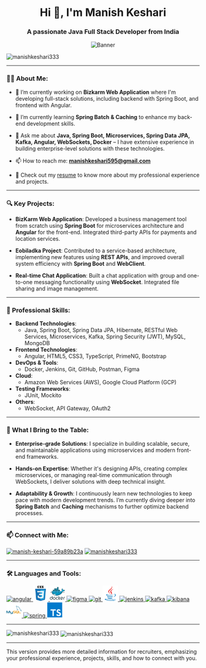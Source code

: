 

<h1 align="center">Hi 👋, I'm Manish Keshari</h1>
<h3 align="center">A passionate Java Full Stack Developer from India</h3>

<p align="center">
  <img src="https://cdn.prod.website-files.com/6344c9cef89d6f2270a38908/653c5395a20cd20e8f4fb7b5_Freelance%20Software%20Developer%20Everything%20You%20Need%20To%20Know-p-800.webp" alt="Banner" style="width:100%; height:300px;">
</p>

<p align="left"> <img src="https://komarev.com/ghpvc/?username=manishkeshari333&label=Profile%20views&color=0e75b6&style=flat" alt="manishkeshari333" /> </p>

---

### 👨‍💻 About Me:

- 🔭 I’m currently working on **Bizkarm Web Application** where I'm developing full-stack solutions, including backend with Spring Boot, and frontend with Angular.
  
- 🌱 I’m currently learning **Spring Batch & Caching** to enhance my back-end development skills.

- 💬 Ask me about **Java, Spring Boot, Microservices, Spring Data JPA, Kafka, Angular, WebSockets, Docker** – I have extensive experience in building enterprise-level solutions with these technologies.

- 📫 How to reach me: **manishkeshari595@gmail.com**

- 📄 Check out my [resume](https://drive.google.com/file/d/1ibcExJt2HqNsYAM85GXlWbAm-89FD-7t/view?usp=drive_link) to know more about my professional experience and projects.

---

### 🔍 Key Projects:

- **BizKarm Web Application**: Developed a business management tool from scratch using **Spring Boot** for microservices architecture and **Angular** for the front-end. Integrated third-party APIs for payments and location services.
  
- **Eobiladka Project**: Contributed to a service-based architecture, implementing new features using **REST APIs**, and improved overall system efficiency with **Spring Boot** and **WebClient**.

- **Real-time Chat Application**: Built a chat application with group and one-to-one messaging functionality using **WebSocket**. Integrated file sharing and image management.

---

### 🌟 Professional Skills:

- **Backend Technologies**:  
  - Java, Spring Boot, Spring Data JPA, Hibernate, RESTful Web Services, Microservices, Kafka, Spring Security (JWT), MySQL, MongoDB
- **Frontend Technologies**:  
  - Angular, HTML5, CSS3, TypeScript, PrimeNG, Bootstrap
- **DevOps & Tools**:  
  - Docker, Jenkins, Git, GitHub, Postman, Figma
- **Cloud**:  
  - Amazon Web Services (AWS), Google Cloud Platform (GCP)
- **Testing Frameworks**:  
  - JUnit, Mockito
- **Others**:  
  - WebSocket, API Gateway, OAuth2

---

### 🎯 What I Bring to the Table:

- **Enterprise-grade Solutions**: I specialize in building scalable, secure, and maintainable applications using microservices and modern front-end frameworks.
  
- **Hands-on Expertise**: Whether it's designing APIs, creating complex microservices, or managing real-time communication through WebSockets, I deliver solutions with deep technical insight.

- **Adaptability & Growth**: I continuously learn new technologies to keep pace with modern development trends. I’m currently diving deeper into **Spring Batch** and **Caching** mechanisms to further optimize backend processes.

---

### 📫 Connect with Me:

<p align="left">
<a href="https://linkedin.com/in/manish-keshari-59a89b23a" target="blank"><img align="center" src="https://raw.githubusercontent.com/rahuldkjain/github-profile-readme-generator/master/src/images/icons/Social/linked-in-alt.svg" alt="manish-keshari-59a89b23a" height="30" width="40" /></a>
<a href="https://github.com/manishkeshari333" target="blank"><img align="center" src="https://raw.githubusercontent.com/rahuldkjain/github-profile-readme-generator/master/src/images/icons/Social/github.svg" alt="manishkeshari333" height="30" width="40" /></a>
</p>

---

### 🛠 Languages and Tools:

<p align="left"> 
  <a href="https://angular.io" target="_blank" rel="noreferrer"> <img src="https://angular.io/assets/images/logos/angular/angular.svg" alt="angular" width="40" height="40"/> </a> 
  <a href="https://www.w3schools.com/css/" target="_blank" rel="noreferrer"> <img src="https://raw.githubusercontent.com/devicons/devicon/master/icons/css3/css3-original-wordmark.svg" alt="css3" width="40" height="40"/> </a> 
  <a href="https://www.docker.com/" target="_blank" rel="noreferrer"> <img src="https://raw.githubusercontent.com/devicons/devicon/master/icons/docker/docker-original-wordmark.svg" alt="docker" width="40" height="40"/> </a> 
  <a href="https://www.figma.com/" target="_blank" rel="noreferrer"> <img src="https://www.vectorlogo.zone/logos/figma/figma-icon.svg" alt="figma" width="40" height="40"/> </a> 
  <a href="https://git-scm.com/" target="_blank" rel="noreferrer"> <img src="https://www.vectorlogo.zone/logos/git-scm/git-scm-icon.svg" alt="git" width="40" height="40"/> </a> 
  <a href="https://www.java.com" target="_blank" rel="noreferrer"> <img src="https://raw.githubusercontent.com/devicons/devicon/master/icons/java/java-original.svg" alt="java" width="40" height="40"/> </a> 
  <a href="https://www.jenkins.io" target="_blank" rel="noreferrer"> <img src="https://www.vectorlogo.zone/logos/jenkins/jenkins-icon.svg" alt="jenkins" width="40" height="40"/> </a> 
  <a href="https://kafka.apache.org/" target="_blank" rel="noreferrer"> <img src="https://www.vectorlogo.zone/logos/apache_kafka/apache_kafka-icon.svg" alt="kafka" width="40" height="40"/> </a> 
  <a href="https://www.elastic.co/kibana" target="_blank" rel="noreferrer"> <img src="https://www.vectorlogo.zone/logos/elasticco_kibana/elasticco_kibana-icon.svg" alt="kibana" width="40" height="40"/> </a> 
  <a href="https://www.mysql.com/" target="_blank" rel="noreferrer"> <img src="https://raw.githubusercontent.com/devicons/devicon/master/icons/mysql/mysql-original-wordmark.svg" alt="mysql" width="40" height="40"/> </a> 
  <a href="https://spring.io/" target="_blank" rel="noreferrer"> <img src="https://www.vectorlogo.zone/logos/springio/springio-icon.svg" alt="spring" width="40" height="40"/> </a> 
  <a href="https://www.typescriptlang.org/" target="_blank" rel="noreferrer"> <img src="https://raw.githubusercontent.com/devicons/devicon/master/icons/typescript/typescript-original.svg" alt="typescript" width="40" height="40"/> </a> 
</p>

---

<p><img align="left" src="https://github-readme-stats.vercel.app/api/top-langs?username=manishkeshari333&show_icons=true&locale=en&layout=compact" alt="manishkeshari333" /></p>

<p>&nbsp;<img align="center" src="https://github-readme-stats.vercel.app/api?username=manishkeshari333&show_icons=true&locale=en" alt="manishkeshari333" /></p>

---

This version provides more detailed information for recruiters, emphasizing your professional experience, projects, skills, and how to connect with you.
